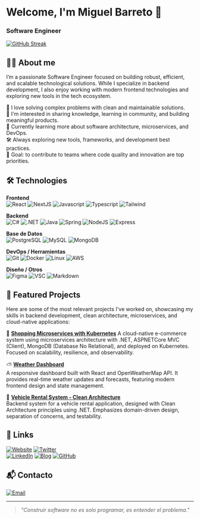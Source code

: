 # Welcome, I'm Miguel Barreto 👋 

### Software Engineer

[![GitHub Streak](https://github-readme-streak-stats.herokuapp.com?user=miguelbtcode&theme=dark&hide_border=true&border_radius=5&exclude_days=Sun)](https://git.io/streak-stats)

## 🧑‍💻 About me

I’m a passionate Software Engineer focused on building robust, efficient, and scalable technological solutions. While I specialize in backend development, I also enjoy working with modern frontend technologies and exploring new tools in the tech ecosystem.

🧠 I love solving complex problems with clean and maintainable solutions.
</br>
💬 I'm interested in sharing knowledge, learning in community, and building meaningful products.
</br>
🌱 Currently learning more about software architecture, microservices, and DevOps.
</br>
🛠️ Always exploring new tools, frameworks, and development best practices.
</br>
🎯 Goal: to contribute to teams where code quality and innovation are top priorities.
</br>

## 🛠️ Technologies

**Frontend**  
![React](https://skillicons.dev/icons?i=react) ![NextJS](https://skillicons.dev/icons?i=nextjs) ![Javascript](https://skillicons.dev/icons?i=js) ![Typescript](https://skillicons.dev/icons?i=ts) ![Tailwind](https://skillicons.dev/icons?i=tailwind)

**Backend**  
![C#](https://skillicons.dev/icons?i=cs) ![.NET](https://skillicons.dev/icons?i=dotnet) ![Java](https://skillicons.dev/icons?i=java) ![Spring](https://skillicons.dev/icons?i=spring) ![NodeJS](https://skillicons.dev/icons?i=nodejs) ![Express](https://skillicons.dev/icons?i=express)

**Base de Datos**  
![PostgreSQL](https://skillicons.dev/icons?i=postgres) ![MySQL](https://skillicons.dev/icons?i=mysql) ![MongoDB](https://skillicons.dev/icons?i=mongodb)

**DevOps / Herramientas**  
![Git](https://skillicons.dev/icons?i=git) ![Docker](https://skillicons.dev/icons?i=docker) ![Linux](https://skillicons.dev/icons?i=linux) ![AWS](https://skillicons.dev/icons?i=aws)

**Diseño / Otros**  
![Figma](https://skillicons.dev/icons?i=figma) ![VSC](https://skillicons.dev/icons?i=vscode) ![Markdown](https://skillicons.dev/icons?i=md)

## 🚀 Featured Projects

Here are some of the most relevant projects I've worked on, showcasing my skills in backend development, clean architecture, microservices, and cloud-native applications:

🛒 **[Shopping Microservices with Kubernetes](https://github.com/miguelbtcode/shopping-microservices-k8s)**
A cloud-native e-commerce system using microservices architecture with .NET, ASPNETCore MVC (Client), MongoDB (Database No Relational), and deployed on Kubernetes. Focused on scalability, resilience, and observability.

⛅ **[Weather Dashboard](https://github.com/alexandercamachodev/auth-api)**  
A responsive dashboard built with React and OpenWeatherMap API. It provides real-time weather updates and forecasts, featuring modern frontend design and state management.

🚗 **[Vehicle Rental System - Clean Architecture](https://github.com/miguelbtcode/vehicle-rental-clean-architecture)**  
Backend system for a vehicle rental application, designed with Clean Architecture principles using .NET. Emphasizes domain-driven design, separation of concerns, and testability.

## 📎 Links

[![Website](https://img.shields.io/badge/Website-MiguelBarretoPortfolio-4285F4?style=for-the-badge&logo=googlechrome&logoColor=white&labelColor=101010)](https://miguelbarretodev.vercel.app)
[![Twitter](https://img.shields.io/badge/Twitter-@fta_capa-1DA1F2?style=for-the-badge&logo=twitter&logoColor=white&labelColor=101010)](https://twitter.com/miguelbtcode)  
[![LinkedIn](https://img.shields.io/badge/LinkedIn-@MiguelBarreto-487FCF?style=for-the-badge&logo=linkedin&logoColor=white&labelColor=101010)](https://www.linkedin.com/in/miguelbarretotorres/)
[![Blog](https://img.shields.io/badge/Blog-miguelbtcode-F89901?style=for-the-badge&logo=astro&logoColor=white&labelColor=101010)](https://miguelbarretodev.vercel.app)
[![GitHub](https://img.shields.io/badge/GitHub-miguelbtcode-FE7A16?style=for-the-badge&logo=github&logoColor=white&labelColor=101010)](https://github.com/miguelbtcode)


## 📬 Contacto

[![Email](https://img.shields.io/badge/mabt2206@gmail.com-email-D14836?style=for-the-badge&logo=gmail&logoColor=white&labelColor=101010)](mailto:mabt2206@gmail.com)

---

> _"Construir software no es solo programar, es entender el problema."_
